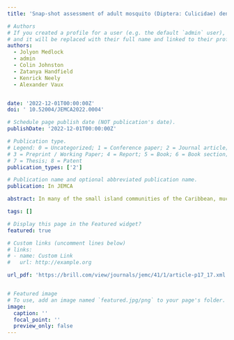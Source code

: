 ```yaml
---
title: 'Snap-shot assessment of adult mosquito (Diptera: Culicidae) densities on the Turks and Caicos Islands, February 2022'

# Authors
# If you created a profile for a user (e.g. the default `admin` user), write the username (folder name) here
# and it will be replaced with their full name and linked to their profile.
authors:
  - Jolyon Medlock
  - admin
  - Colin Johnston
  - Zatanya Handfield
  - Kenrick Neely
  - Alexander Vaux


date: '2022-12-01T00:00:00Z'
doi: ' 10.52004/JEMCA2022.0004'

# Schedule page publish date (NOT publication's date).
publishDate: '2022-12-01T00:00:00Z'

# Publication type.
# Legend: 0 = Uncategorized; 1 = Conference paper; 2 = Journal article;
# 3 = Preprint / Working Paper; 4 = Report; 5 = Book; 6 = Book section;
# 7 = Thesis; 8 = Patent
publication_types: ['2']

# Publication name and optional abbreviated publication name.
publication: In JEMCA

abstract: In many of the small island communities of the Caribbean, much of the vector surveillance effort is focused on house-to-house peri-focal surveys to collect data on larval indices. Adult mosquito trapping is not always routine or affordable and is usually focused on ad hoc biting issues or small-scale investigations. This makes understanding the relative importance and densities of the common urban mosquitoes, such as *Aedes* *aegypti* and *Culex* *quinquefasciatus*, problematic. This snap-shot survey in February 2022 using BG-Sentinel traps at 30 different locations across five islands of the Turks and Caicos, aimed to provide the first island-wide assessment of urban mosquito densities. In total, 2,820 adult mosquitoes were collected over 285 trap nights. *Aedes* *aegypti* was most common on the island of Providenciales, with very low densities recorded on South Caicos, North and Middle Caicos, with *Ae*. *aegypti* most highly abundant in the main commercial centres. The highest densities of *Cx*. *quinquefasciatus* were trapped on North Caicos. Small numbers of other species were also collected, including the first record of *Anopheles* in TCI. This established framework of trapping and initial assessment provides a platform for continued monitoring of mosquitoes in TCI to better inform mosquito-borne disease risk assessment and future vector control efforts.

tags: []

# Display this page in the Featured widget?
featured: true

# Custom links (uncomment lines below)
# links:
# - name: Custom Link
#   url: http://example.org

url_pdf: 'https://brill.com/view/journals/jemc/41/1/article-p17_17.xml'


# Featured image
# To use, add an image named `featured.jpg/png` to your page's folder.
image:
  caption: ''
  focal_point: ''
  preview_only: false
---
```

